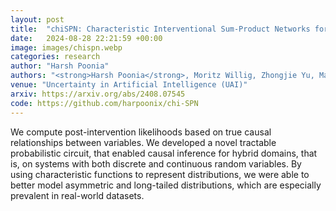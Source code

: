 ```yaml
---
layout: post
title:  "chiSPN: Characteristic Interventional Sum-Product Networks for Causal Inference in Hybrid Domains"
date:   2024-08-28 22:21:59 +00:00
image: images/chispn.webp
categories: research
author: "Harsh Poonia"
authors: "<strong>Harsh Poonia</strong>, Moritz Willig, Zhongjie Yu, Matej Zečević, Kristian Kersting, Devendra Singh Dhami"
venue: "Uncertainty in Artificial Intelligence (UAI)"
arxiv: https://arxiv.org/abs/2408.07545
code: https://github.com/harpoonix/chi-SPN
---
```

We compute post-intervention likelihoods based on true causal relationships between variables. We developed a novel tractable probabilistic circuit, that enabled causal inference for hybrid domains, that is, on systems with both discrete and continuous random variables. By using characteristic functions to represent distributions, we were able to better model asymmetric and long-tailed distributions, which are especially prevalent in real-world datasets.
